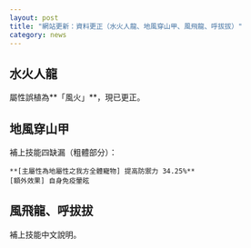 ```yaml
---
layout: post
title: "網站更新：資料更正（水火人龍、地風穿山甲、風飛龍、呼拔拔）"
category: news
---
```


## 水火人龍

屬性誤植為**「風火」**，現已更正。

## 地風穿山甲

補上技能四缺漏（粗體部分）：

```
**[主屬性為地屬性之我方全體寵物] 提高防禦力 34.25%**
[額外效果] 自身免疫暈眩
```


## 風飛龍、呼拔拔

補上技能中文說明。